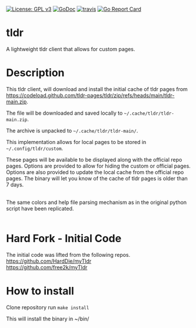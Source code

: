 [![License: GPL v3](https://img.shields.io/badge/License-GPLv3-blue.svg)](https://www.gnu.org/licenses/gpl-3.0) [![GoDoc](https://godoc.org/github.com/alexj212/tldr?status.png)](http://godoc.org/github.com/alexj212/tldr)  [![travis](https://travis-ci.org/alexj212/tldr.svg?branch=master)](https://travis-ci.org/alexj212/tldr) [![Go Report Card](https://goreportcard.com/badge/github.com/alexj212/tldr)](https://goreportcard.com/report/github.com/alexj212/tldr)



# tldr
A lightweight tldr client that allows for custom pages.
<br>

# Description
This tldr client, will download and install the initial cache of tldr pages from https://codeload.github.com/tldr-pages/tldr/zip/refs/heads/main/tldr-main.zip.
<br>

 The file will be downloaded and saved locally to  ```~/.cache/tldr/tldr-main.zip```. 
 
 The archive is unpacked to ```~/.cache/tldr/tldr-main/```. 
 
 This implementation allows for local pages to be stored in ```~/.config/tldr/custom```. 
 <br>
 
 These pages will be available to be displayed along with the official repo pages. Options are provided to allow for hiding the custom or official pages. Options are also provided to update the local cache from the official repo pages. The binary will let you know of the cache of tldr pages is older than 7 days. 

<br>
The same colors and help file parsing mechanism as in the original python script have been replicated.
<br>
<br>


# Hard Fork - Initial Code
The initial code was lifted from the following repos. 
<br>
https://github.com/HardDie/myTldr
<br>
https://github.com/free2k/myTldr



# How to install
Clone repository run ```make install```

This will install the binary in ~/bin/




